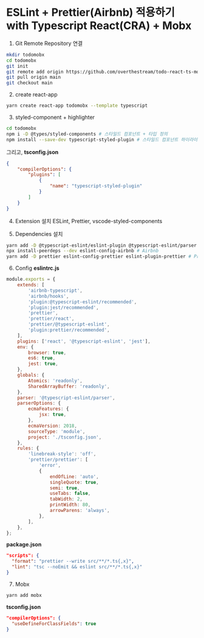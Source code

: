 # ESLint + Prettier(Airbnb) 적용하기 with Typescript React(CRA) + Mobx

1. Git Remote Repository 연결

```sh
mkdir todomobx
cd todomobx
git init
git remote add origin https://github.com/overthestream/todo-react-ts-mobx
git pull origin main
git checkout main
```

2. create react-app

```sh
yarn create react-app todomobx --template typescript
```

3. styled-component + highlighter

```sh
cd todomobx
npm i -D @types/styled-components # 스타일드 컴포넌트 + 타입 정의
npm install --save-dev typescript-styled-plugin # 스타일드 컴포넌트 하이라이터
```

그리고,
**tsconfig.json**

```json
{
	"compilerOptions": {
		"plugins": [
			{
				"name": "typescript-styled-plugin"
			}
		]
	}
}
```

4. Extension 설치
   ESLint, Prettier, vscode-styled-components

5. Dependencies 설치

```sh
yarn add -D @typescript-eslint/eslint-plugin @typescript-eslint/parser eslint-config-airbnb-typescript eslint-plugin-jest # ESLint
npx install-peerdeps --dev eslint-config-airbnb # Airbnb
yarn add -D prettier eslint-config-prettier eslint-plugin-prettier # Prettier
```

6. Config
   **eslintrc.js**

```js
module.exports = {
	extends: [
		'airbnb-typescript',
		'airbnb/hooks',
		'plugin:@typescript-eslint/recommended',
		'plugin:jest/recommended',
		'prettier',
		'prettier/react',
		'prettier/@typescript-eslint',
		'plugin:prettier/recommended',
	],
	plugins: ['react', '@typescript-eslint', 'jest'],
	env: {
		browser: true,
		es6: true,
		jest: true,
	},
	globals: {
		Atomics: 'readonly',
		SharedArrayBuffer: 'readonly',
	},
	parser: '@typescript-eslint/parser',
	parserOptions: {
		ecmaFeatures: {
			jsx: true,
		},
		ecmaVersion: 2018,
		sourceType: 'module',
		project: './tsconfig.json',
	},
	rules: {
		'linebreak-style': 'off',
		'prettier/prettier': [
			'error',
			{
				endOfLine: 'auto',
				singleQuote: true,
				semi: true,
				useTabs: false,
				tabWidth: 2,
				printWidth: 80,
				arrowParens: 'always',
			},
		],
	},
};
```

**package.json**

```json
"scripts": {
  "format": "prettier --write src/**/*.ts{,x}",
  "lint": "tsc --noEmit && eslint src/**/*.ts{,x}"
}
```

7. Mobx

```sh
yarn add mobx
```

**tsconfig.json**

```json
"compilerOptions": {
  "useDefineForClassFields": true
}
```
